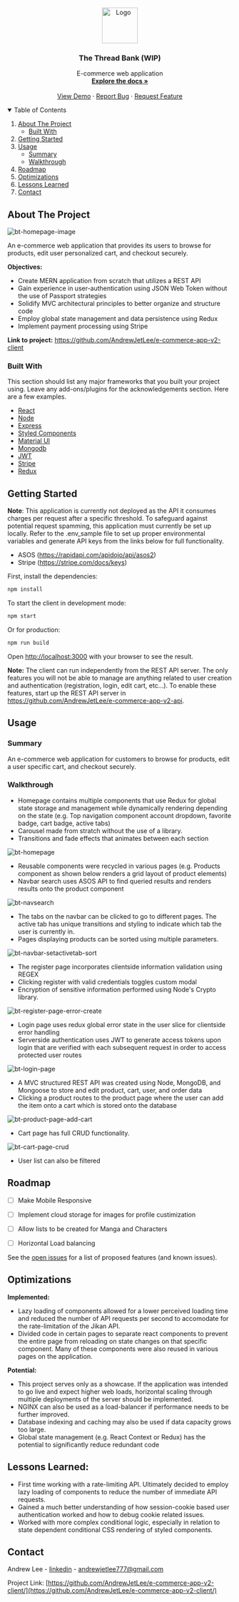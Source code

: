 <!-- PROJECT LOGO -->
<br />
<p align="center">
  <a href="https://github.com/othneildrew/Best-README-Template">
    <img src="https://github.com/AndrewJetLee/e-commerce-app-v2-client/blob/master/public/logo.png" alt="Logo" width="80" height="80">
  </a>

  <h3 align="center">The Thread Bank (WIP)</h3>

  <p align="center">
    E-commerce web application
    <br />
    <a href="https://github.com/AndrewJetLee/e-commerce-app-v2-client/"><strong>Explore the docs »</strong></a>
    <br />
    <br />
    <a href="">View Demo</a>
    ·
    <a href="https://github.com/AndrewJetLee/e-commerce-app-v2-client/issues">Report Bug</a>
    ·
    <a href="https://github.com/AndrewJetLee/e-commerce-app-v2-client/issues">Request Feature</a>
  </p>
</p>



<!-- TABLE OF CONTENTS -->
<details open="open">
  <summary>Table of Contents</summary>
  <ol>
    <li>
      <a href="#about-the-project">About The Project</a>
      <ul>
        <li><a href="#built-with">Built With</a></li>
      </ul>
    </li>
    <li><a href="#getting-started">Getting Started</a> </li>
    <li>
      <a href="#usage">Usage</a>
      <ul>
        <li><a href="#summary">Summary</a></li>
        <li><a href="#walkthrough">Walkthrough</a></li>
      </ul>
    </li>
    <li><a href="#roadmap">Roadmap</a></li>
    <li><a href="#optimizations">Optimizations</a></li>
    <li><a href="#lessons-learned">Lessons Learned</a></li>
    <li><a href="#contact">Contact</a></li>
  </ol>
</details>



<!-- ABOUT THE PROJECT -->
## About The Project


![bt-homepage-image](https://user-images.githubusercontent.com/73206753/167056817-c5f933be-7e65-4245-8ff7-8c9f68f0d879.png)


An e-commerce web application that provides its users to browse for products, edit user personalized cart, and checkout securely. 


**Objectives:** 
* Create MERN application from scratch that utilizes a REST API
* Gain experience in user-authentication using JSON Web Token without the use of Passport strategies
* Solidify MVC architectural principles to better organize and structure code
* Employ global state management and data persistence using Redux
* Implement payment processing using Stripe


**Link to project:** https://github.com/AndrewJetLee/e-commerce-app-v2-client


### Built With

This section should list any major frameworks that you built your project using. Leave any add-ons/plugins for the acknowledgements section. Here are a few examples.

* [React](https://reactjs.org/)
* [Node](https://nodejs.org/en/)
* [Express](https://expressjs.com/)
* [Styled Components](https://styled-components.com/)
* [Material UI](https://mui.com/)
* [Mongodb](https://www.mongodb.com/)
* [JWT](https://jwt.io/)
* [Stripe](https://stripe.com/)
* [Redux](https://redux.js.org/)


## Getting Started

**Note**: This application is currently not deployed as the API it consumes charges per request after a specific threshold. To safeguard against potential request spamming, this application must currently be set up locally. Refer to the .env_sample file to set up proper environmental variables and generate API keys from the links below for full functionality. 
* ASOS (https://rapidapi.com/apidojo/api/asos2) 
* Stripe (https://stripe.com/docs/keys) 


First, install the dependencies:


```bash
npm install
```

To start the client in development mode:

```bash
npm start
```

Or for production:

```bash
npm run build
```

Open [http://localhost:3000](http://localhost:3000) with your browser to see the result.


**Note:** The client can run independently from the REST API server. The only features you will not be able to manage are anything related to user creation and authentication (registration, login, edit cart, etc...). To enable these features, start up the REST API server in https://github.com/AndrewJetLee/e-commerce-app-v2-api. 


<!-- USAGE EXAMPLES -->
## Usage


### Summary
An e-commerce web application for customers to browse for products, edit a user specific cart, and checkout securely. 


### Walkthrough


* Homepage contains multiple components that use Redux for global state storage and management while dynamically rendering depending on the state (e.g. Top navigation component account dropdown, favorite badge, cart badge, active tabs) 
* Carousel made from stratch without the use of a library. 
* Transitions and fade effects that animates between each section 


![bt-homepage](https://user-images.githubusercontent.com/73206753/167056406-a29700ce-7bd0-47de-80fb-04a7ee18eedc.gif)


* Reusable components were recycled in various pages (e.g. Products component as shown below renders a grid layout of product elements)
* Navbar search uses ASOS API to find queried results and renders results onto the product component

![bt-navsearch](https://user-images.githubusercontent.com/73206753/167232598-b42f899b-3c17-499b-9cdd-e0b295767f39.gif)



* The tabs on the navbar can be clicked to go to different pages. The active tab has unique transitions and styling to indicate which tab the user is currently in. 
* Pages displaying products can be sorted using multiple parameters.


![bt-navbar-setactivetab-sort](https://user-images.githubusercontent.com/73206753/167274955-c0f2f9a1-cd52-41df-b518-4ad85f1c9651.gif)


* The register page incorporates clientside information validation using REGEX
* Clicking register with valid credentials toggles custom modal
* Encryption of sensitive information performed using Node's Crypto library.


![bt-register-page-error-create](https://user-images.githubusercontent.com/73206753/167275785-3a71564b-afc6-47c5-b235-077076041375.gif)


* Login page uses redux global error state in the user slice for clientside error handling
* Serverside authentication uses JWT to generate access tokens upon login that are verified with each subsequent request in order to access protected user routes


![bt-login-page](https://user-images.githubusercontent.com/73206753/167276177-d6167c40-4b9d-4e2e-8405-d59617623251.gif)




* A MVC structured REST API was created using Node, MongoDB, and Mongoose to store and edit product, cart, user, and order data
* Clicking a product routes to the product page where the user can add the item onto a cart which is stored onto the database


![bt-product-page-add-cart](https://user-images.githubusercontent.com/73206753/167319100-a9846b8a-35ba-42d5-8e40-082bdb78255f.gif)


* Cart page has full CRUD functionality. 


![bt-cart-page-crud](https://user-images.githubusercontent.com/73206753/167319556-8430fe1a-0fbe-4f35-babf-5a1f150685ab.gif)



* User list can also be filtered

<!-- ![aa-userlist-filter](https://user-images.githubusercontent.com/73206753/162099745-d3f1500f-dcdc-4460-85eb-1be7e0e643c6.gif) -->


<!-- ROADMAP -->
## Roadmap

- [ ] Make Mobile Responsive
- [ ] Implement cloud storage for images for profile custimization
- [ ] Allow lists to be created for Manga and Characters
- [ ] Horizontal Load balancing 



See the [open issues](https://github.com/othneildrew/Best-README-Template/issues) for a list of proposed features (and known issues).


## Optimizations

<!-- You don't have to include this section but interviewers *love* that you can not only deliver a final product that looks great but also functions efficiently. Did you write something then refactor it later and the result was 5x faster than the original implementation? Did you cache your assets? Things that you write in this section are **GREAT** to bring up in interviews and you can use this section as reference when studying for technical interviews! -->

**Implemented:**
* Lazy loading of components allowed for a lower perceived loading time and reduced the number of API requests per second to accomodate for the rate-limitation of the Jikan API. 
* Divided code in certain pages to separate react components to prevent the entire page from reloading on state changes on that specific component. Many of these components were also reused in various pages on the application.   


**Potential:**
* This project serves only as a showcase. If the application was intended to go live and expect higher web loads, horizontal scaling through multiple deployments of the server should be implemented. 
* NGINX can also be used as a load-balancer if performance needs to be further improved.
* Database indexing and caching may also be used if data capacity grows too large.
* Global state management (e.g. React Context or Redux) has the potential to significantly reduce redundant code 


## Lessons Learned:

<!-- No matter what your experience level, being an engineer means continuously learning. Every time you build something you always have those *whoa this is awesome* or *fuck yeah I did it!* moments. This is where you should share those moments! Recruiters and interviewers love to see that you're self-aware and passionate about growing. -->

* First time working with a rate-limiting API. Ultimately decided to employ lazy loading of components to reduce the number of immediate API requests. 
* Gained a much better understanding of how session-cookie based user authentication worked and how to debug cookie related issues. 
* Worked with more complex conditional logic, especially in relation to state dependent conditional CSS rendering of styled components. 


<!-- CONTACT -->
## Contact

Andrew Lee - [linkedin](https://www.linkedin.com/in/andrewjetlee/) - andrewjetlee777@gmail.com

Project Link: [https://github.com/AndrewJetLee/e-commerce-app-v2-client/](https://github.com/AndrewJetLee/e-commerce-app-v2-client/)


